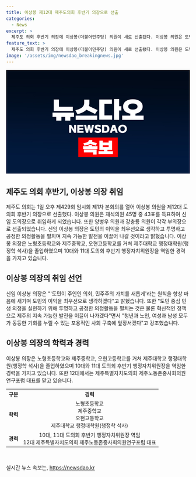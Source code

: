```yaml
---
title: 이상봉 제12대 제주도의회 후반기 의장으로 선출
categories:
  - News
excerpt: >
  제주도 의회 후반기 의장에 이상봉(더불어민주당) 의원이 새로 선출됐다. 이상봉 의원은 도민의 이익을 최우선으로 생각하며, 투명하고 공정한 의정활동과 혁신적인 정책을 펼치겠다고 강조했다. 동등한 기회를 위한 포용적인 사회 구축에 앞장서기로 다짐했으며, 학벌과 다채로운 경험을 가졌다는 점도 언급됐다. 이상봉 의원은 제주도의회에서 다양한 역할을 맡아온 베테랑이자 이상봉 의장은 제주도의회의 새로운 길을 열어갈 것으로 기대된다.
feature_text: >
  제주도 의회 후반기 의장에 이상봉(더불어민주당) 의원이 새로 선출됐다. 이상봉 의원은 도민의 이익을 최우선으로 생각하며, 투명하고 공정한 의정활동과 혁신적인 정책을 펼치겠다고 강조했다. 동등한 기회를 위한 포용적인 사회 구축에 앞장서기로 다짐했으며, 학벌과 다채로운 경험을 가졌다는 점도 언급됐다. 이상봉 의원은 제주도의회에서 다양한 역할을 맡아온 베테랑이자 이상봉 의장은 제주도의회의 새로운 길을 열어갈 것으로 기대된다.
image: '/assets/img/newsdao_breakingnews.jpg'
---
```


<p><img src="/assets/img/newsdao_breakingnews.jpg" alt="firstkoreanews 속보" /></p>

<h2 data-ke-size="size26">제주도 의회 후반기, 이상봉 의장 취임</h2>

<p data-ke-size="size16">제주도 의회는 1일 오후 제429회 임시회 제1차 본회의를 열어 이상봉 의원을 제12대 도의회 후반기 의장으로 선출했다. 이상봉 의원은 재석의원 45명 중 43표를 득표하여 신임 도의장으로 취임하게 되었습니다. 또한 양병우 의원과 강충룡 의원이 각각 부의장으로 선출되었습니다. 신임 이상봉 의장은 도민의 이익을 최우선으로 생각하고 투명하고 공정한 의정활동을 펼치며 지속 가능한 발전을 이끌어 나갈 것이라고 밝혔습니다. 이상봉 의장은 노형초등학교와 제주중학교, 오현고등학교를 거쳐 제주대학교 행정대학원(행정학 석사)을 졸업하였으며 10대와 11대 도의회 후반기 행정자치위원장을 역임한 경력을 가지고 있습니다.</p>

<h2 data-ke-size="size26">이상봉 의장의 취임 선언</h2>

<p data-ke-size="size16">신임 이상봉 의장은 "'도민이 주인인 의회, 민주주의 가치를 새롭게'라는 원칙을 항상 마음에 새기며 도민의 이익을 최우선으로 생각하겠다"고 밝혔습니다. 또한 "도민 중심 민생 의정을 실현하기 위해 투명하고 공정한 의정활동을 펼치는 것은 물론 혁신적인 정책으로 제주의 지속 가능한 발전을 이끌어 나가겠다"면서 "청년과 노인, 여성과 남성 모두가 동등한 기회를 누릴 수 있는 포용적인 사회 구축에 앞장서겠다"고 강조했습니다.</p>

<h2 data-ke-size="size26">이상봉 의장의 학력과 경력</h2>

<p data-ke-size="size16">이상봉 의장은 노형초등학교와 제주중학교, 오현고등학교를 거쳐 제주대학교 행정대학원(행정학 석사)을 졸업하였으며 10대와 11대 도의회 후반기 행정자치위원장을 역임한 경력을 가지고 있습니다. 또한 12대에서는 제주특별자치도의회 제주노동존중사회의원연구포럼 대표를 맡고 있습니다.</p>

<table>
    <tr>
        <th>구분</th>
        <th>경력</th>
    </tr>
    <tr>
        <td style="text-align: center; height: 17px;"><b>학력</b></td>
        <td style="text-align: center; height: 17px;">노형초등학교<br>제주중학교<br>오현고등학교<br>제주대학교 행정대학원(행정학 석사)</td>
    </tr>
    <tr>
        <td style="text-align: center; height: 17px;"><b>경력</b></td>
        <td style="text-align: center; height: 17px;">10대, 11대 도의회 후반기 행정자치위원장 역임<br>12대 제주특별자치도의회 제주노동존중사회의원연구포럼 대표</td>
    </tr>
</table>

<p data-ke-size="size16">&nbsp;</p>
실시간 뉴스 속보는, <a href="https://newsdao.kr" rel="dofollow">https://newsdao.kr</a>


